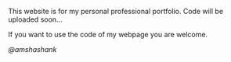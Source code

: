This website is for my personal professional portfolio.
Code will be uploaded soon...
  
If you want to use the code of my webpage you are welcome.

  *@amshashank*
